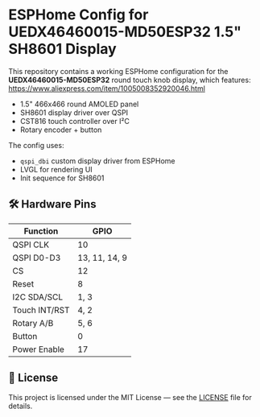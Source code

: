 # ESPHome Config for UEDX46460015-MD50ESP32 1.5" SH8601 Display

This repository contains a working ESPHome configuration for the **UEDX46460015-MD50ESP32** round touch knob display, which features:
https://www.aliexpress.com/item/1005008352920046.html
- 1.5" 466x466 round AMOLED panel  
- SH8601 display driver over QSPI  
- CST816 touch controller over I²C  
- Rotary encoder + button  

The config uses:
- `qspi_dbi` custom display driver from ESPHome
- LVGL for rendering UI
- Init sequence for SH8601


## 🛠️ Hardware Pins

| Function        | GPIO |
|----------------|------|
| QSPI CLK       | 10   |
| QSPI D0-D3     | 13, 11, 14, 9 |
| CS             | 12   |
| Reset          | 8    |
| I2C SDA/SCL    | 1, 3 |
| Touch INT/RST  | 4, 2 |
| Rotary A/B     | 5, 6 |
| Button         | 0    |
| Power Enable   | 17   |

## 📄 License

This project is licensed under the MIT License — see the [LICENSE](LICENSE) file for details.

